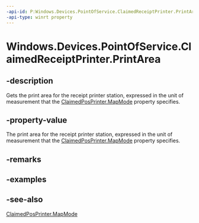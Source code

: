 ----api-id: P:Windows.Devices.PointOfService.ClaimedReceiptPrinter.PrintArea
-api-type: winrt property
---<!-- Property syntaxpublic Windows.Foundation.Rect PrintArea { get; }--># Windows.Devices.PointOfService.ClaimedReceiptPrinter.PrintArea## -descriptionGets the print area for the receipt printer station, expressed in the unit of measurement that the [ClaimedPosPrinter.MapMode](claimedposprinter_mapmode.md) property specifies.## -property-valueThe print area for the receipt printer station, expressed in the unit of measurement that the [ClaimedPosPrinter.MapMode](claimedposprinter_mapmode.md) property specifies.## -remarks## -examples## -see-also[ClaimedPosPrinter.MapMode](claimedposprinter_mapmode.md)